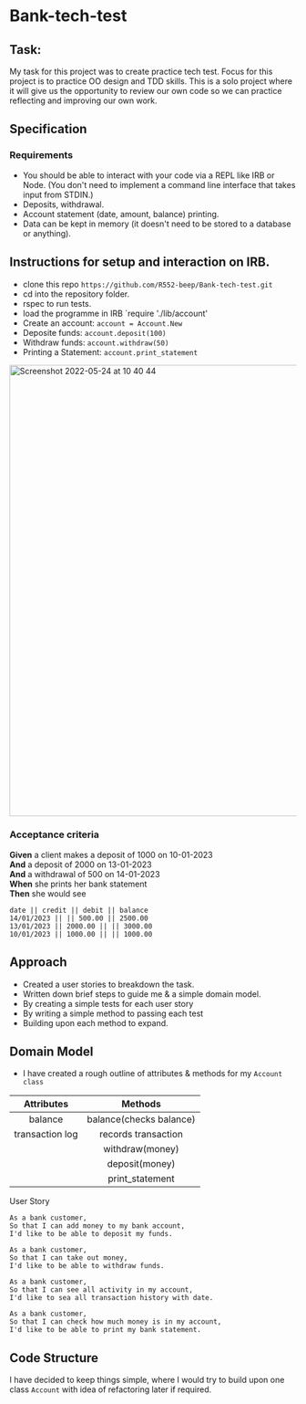 # Bank-tech-test

## Task:

My task for this project was to create practice tech test.
Focus for this project is to practice OO design and TDD skills.
This is a solo project where it will give us the opportunity to review our own code so we can practice reflecting and improving our own work.

## Specification

### Requirements

* You should be able to interact with your code via a REPL like IRB or Node.  (You don't need to implement a command line interface that takes input from STDIN.)
* Deposits, withdrawal.
* Account statement (date, amount, balance) printing.
* Data can be kept in memory (it doesn't need to be stored to a database or anything).

## Instructions for setup and interaction on IRB.

* clone this repo `https://github.com/R552-beep/Bank-tech-test.git`
* cd into the repository folder.
* rspec to run tests.
* load the programme in IRB `require './lib/account'
* Create an account: `account = Account.New`
* Deposite funds: `account.deposit(100)`
* Withdraw funds: `account.withdraw(50)`
* Printing a Statement: `account.print_statement`

<img width="791" alt="Screenshot 2022-05-24 at 10 40 44" src="image.png">

### Acceptance criteria

**Given** a client makes a deposit of 1000 on 10-01-2023  
**And** a deposit of 2000 on 13-01-2023  
**And** a withdrawal of 500 on 14-01-2023  
**When** she prints her bank statement  
**Then** she would see

```
date || credit || debit || balance
14/01/2023 || || 500.00 || 2500.00
13/01/2023 || 2000.00 || || 3000.00
10/01/2023 || 1000.00 || || 1000.00
```

## Approach

* Created a user stories to breakdown the task.
* Written down brief steps to guide me & a simple domain model.
* By creating a simple tests for each user story
* By writing a simple method to passing each test
* Building upon each method to expand.

## Domain Model

* I have created a rough outline of attributes & methods for my `Account class`

| Attributes | Methods |
|:---------:|:------:|
| balance | balance(checks balance) |
| transaction log | records transaction |
|| withdraw(money)
|| deposit(money)
|| print_statement


User Story
```
As a bank customer,
So that I can add money to my bank account,
I'd like to be able to deposit my funds.

As a bank customer,
So that I can take out money,
I'd like to be able to withdraw funds.

As a bank customer,
So that I can see all activity in my account,
I'd like to sea all transaction history with date.

As a bank customer,
So that I can check how much money is in my account,
I'd like to be able to print my bank statement.
```

## Code Structure

I have decided to keep things simple, where I would try to build upon one class `Account` with idea of refactoring later if required.





